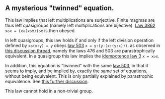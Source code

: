 ## A mysterious "twinned" equation.

This law implies that left multiplications are surjective.  Finite magmas are thus left quasigroups (namely left multiplications are bijective).  [Law 3862](https://teorth.github.io/equational_theories/implications/?3862) `x◇x = (x◇(x◇x))◇x` is then obeyed.

In left quasigroups, this law holds if and only if the left division operation defined by `x◇(x:y) = y` obeys [law 503](https://teorth.github.io/equational_theories/implications/?503) `x = y:(y:(x:(y:x)))`, as observed in [this discussion thread](https://leanprover.zulipchat.com/#narrow/channel/458659-Equational/topic/Austin.20pairs/near/483169215), namely the laws 476 and 503 are parastrophically equivalent.  In a quasigroup this law implies the [idempotence law 3](https://teorth.github.io/equational_theories/implications/?3) `x = x◇x`.

In addition, this equation is "twinned" with the same [law 503](https://teorth.github.io/equational_theories/implications/?503), in that it [seems to](https://leanprover.zulipchat.com/#narrow/stream/458659-Equational/topic/Numerical.20coincidence.3A.20476.20~.20503) imply, and be implied by, exactly the same set of equations, without being equivalent.  This is only partially explained by parastrophic equivalence.  See [this further discussion](https://leanprover.zulipchat.com/#narrow/channel/458659-Equational/topic/Twin.20pairs.20of.20equations).

This law cannot hold in a non-trivial group.
